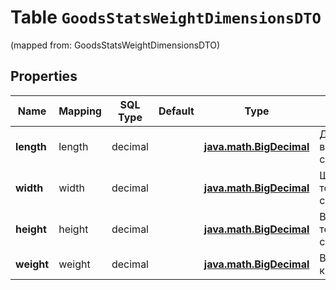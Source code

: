 
# Table `GoodsStatsWeightDimensionsDTO`
(mapped from: GoodsStatsWeightDimensionsDTO)

## Properties
Name | Mapping | SQL Type | Default | Type | Description | Notes
---- | ------- | -------- | ------- | ---- | ----------- | -----
**length** | length | decimal |  | [**java.math.BigDecimal**](java.math.BigDecimal.md) | Длина товара в сантиметрах. |  [optional]
**width** | width | decimal |  | [**java.math.BigDecimal**](java.math.BigDecimal.md) | Ширина товара в сантиметрах. |  [optional]
**height** | height | decimal |  | [**java.math.BigDecimal**](java.math.BigDecimal.md) | Высота товара в сантиметрах. |  [optional]
**weight** | weight | decimal |  | [**java.math.BigDecimal**](java.math.BigDecimal.md) | Вес товара в килограммах. |  [optional]







